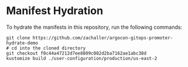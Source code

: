 # Manifest Hydration

To hydrate the manifests in this repository, run the following commands:

```shell
git clone https://github.com/zachaller/argocon-gitops-promoter-hydrate-demo
# cd into the cloned directory
git checkout f0c44a47212d7ee8809c082d2ba7162ae1abc38d
kustomize build ./user-configuration/production/us-east-2
```
